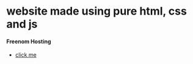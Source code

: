 # website made using pure html, css and js 



#### Freenom Hosting 

* [click me](http://cheem.ml)
